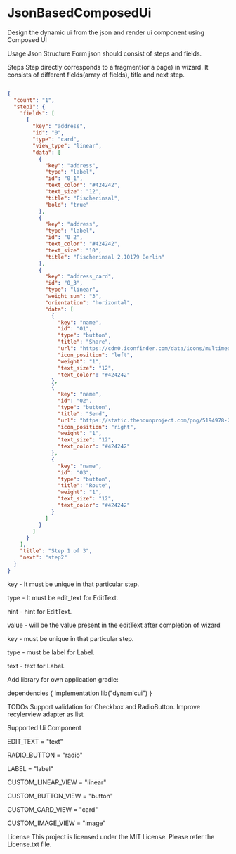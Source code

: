# JsonBasedComposedUi
Design the dynamic ui from the json and render ui component using Composed UI


Usage Json Structure Form json should consist of steps and fields.

Steps Step directly corresponds to a fragment(or a page) in wizard. It consists of different fields(array of fields), title and next step.
```json

{
  "count": "1",
  "step1": {
    "fields": [
      {
        "key": "address",
        "id": "0",
        "type": "card",
        "view_type": "linear",
        "data": [
          {
            "key": "address",
            "type": "label",
            "id": "0_1",
            "text_color": "#424242",
            "text_size": "12",
            "title": "Fischerinsal",
            "bold": "true"
          },
          {
            "key": "address",
            "type": "label",
            "id": "0_2",
            "text_color": "#424242",
            "text_size": "10",
            "title": "Fischerinsal 2,10179 Berlin"
          },
          {
            "key": "address_card",
            "id": "0_3",
            "type": "linear",
            "weight_sum": "3",
            "orientation": "horizontal",
            "data": [
              {
                "key": "name",
                "id": "01",
                "type": "button",
                "title": "Share",
                "url": "https://cdn0.iconfinder.com/data/icons/multimedia-261/32/Send-512.png",
                "icon_position": "left",
                "weight": "1",
                "text_size": "12",
                "text_color": "#424242"
              },
              {
                "key": "name",
                "id": "02",
                "type": "button",
                "title": "Send",
                "url": "https://static.thenounproject.com/png/5194978-200.png",
                "icon_position": "right",
                "weight": "1",
                "text_size": "12",
                "text_color": "#424242"
              },
              {
                "key": "name",
                "id": "03",
                "type": "button",
                "title": "Route",
                "weight": "1",
                "text_size": "12",
                "text_color": "#424242"
              }
            ]
          }
        ]
      }
    ],
    "title": "Step 1 of 3",
    "next": "step2"
  }
}
```

key - It must be unique in that particular step.

type - It must be edit_text for EditText.

hint - hint for EditText.

value - will be the value present in the editText after completion of wizard

key - must be unique in that particular step.

type - must be label for Label.

text - text for Label.

Add library for own application gradle:

dependencies { implementation lib("dynamicui") }

TODOs Support validation for Checkbox and RadioButton. Improve recylerview adapter as list

Supported Ui Component

EDIT_TEXT = "text"

RADIO_BUTTON = "radio"

LABEL = "label"

CUSTOM_LINEAR_VIEW = "linear"

CUSTOM_BUTTON_VIEW = "button"

CUSTOM_CARD_VIEW = "card"

CUSTOM_IMAGE_VIEW = "image"


License This project is licensed under the MIT License. Please refer the License.txt file.

